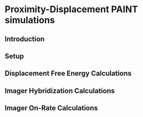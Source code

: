 # Proximity-Displacement PAINT simulations

## Introduction

## Setup 

## Displacement Free Energy Calculations

## Imager Hybridization Calculations

## Imager On-Rate Calculations
